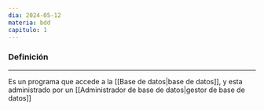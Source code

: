 ```yaml
---
dia: 2024-05-12
materia: bdd
capitulo: 1
---
```

### Definición
---
Es un programa que accede a la [[Base de datos|base de datos]], y esta administrado por un [[Administrador de base de datos|gestor de base de datos]]